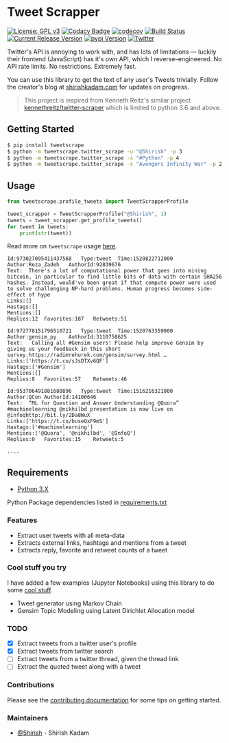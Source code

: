 # Tweet Scrapper

[![License: GPL v3](https://img.shields.io/badge/License-GPL%20v3-blue.svg)](https://www.gnu.org/licenses/gpl-3.0)
[![Codacy Badge](https://api.codacy.com/project/badge/Grade/5924d3402a2c43d0bf7affa6863872f6)](https://www.codacy.com/app/5hirish/tweet_scrapper?utm_source=github.com&amp;utm_medium=referral&amp;utm_content=5hirish/tweet_scrapper&amp;utm_campaign=Badge_Grade)
[![codecov](https://codecov.io/gh/5hirish/tweet_scrapper/branch/master/graph/badge.svg)](https://codecov.io/gh/5hirish/tweet_scrapper)
[![Build Status](https://travis-ci.org/5hirish/tweet_scrapper.svg?branch=master)](https://travis-ci.org/5hirish/tweet_scrapper)
[![Current Release Version](https://img.shields.io/github/release/5hirish/tweet_scrapper.svg)](https://github.com/5hirish/tweet_scrapper/releases)
[![pypi Version](https://img.shields.io/pypi/v/tweetscrape.svg)](https://pypi.python.org/pypi/tweetscrape)
[![Twitter](https://img.shields.io/twitter/follow/openebs.svg?style=social&label=Follow)](https://twitter.com/intent/follow?screen_name=5hirish)


Twitter's API is annoying to work with, and has lots of limitations — luckily their frontend (JavaScript) has it's own API, which I reverse–engineered. No API rate limits. No restrictions. Extremely fast.

You can use this library to get the text of any user's Tweets trivially. Follow the creator's blog at [shirishkadam.com](https://shirishkadam.com) for updates on progress.

> This project is inspired from Kenneth Reitz's similar project [kennethreitz/twitter-scraper](https://github.com/kennethreitz/twitter-scraper) which is limited to python 3.6 and above.

## Getting Started

```bash
$ pip install tweetscrape
$ python -m tweetscrape.twitter_scrape -u "@5hirish" -p 3
$ python -m tweetscrape.twitter_scrape -s "#Python" -p 4
$ python -m tweetscrape.twitter_scrape -s "Avengers Infinity War" -p 2

```

## Usage

```python
from tweetscrape.profile_tweets import TweetScrapperProfile 

tweet_scrapper = TweetScrapperProfile("@5hirish", 1)
tweets = tweet_scrapper.get_profile_tweets()
for tweet in tweets:
    print(str(tweet))
```
Read more on `tweetscrape` usage [here](USAGE.md).
```
Id:973027095411437568	Type:tweet	Time:1520822712000
Author:Reza_Zadeh	AuthorId:92839676
Text:  There's a lot of computational power that goes into mining bitcoin, in particular to find little bits of data with certain SHA256 hashes. Instead, would've been great if that compute power were used to solve challenging NP-hard problems. Human progress becomes side-effect of hype
Links:[]
Hastags:[]
Mentions:[]
Replies:12	Favorites:187	Retweets:51

Id:972778151796510721	Type:tweet	Time:1520763359000
Author:gensim_py	AuthorId:3110758625
Text:   Calling all #Gensim users! Please help improve Gensim by giving us your feedback in this short survey.https://radimrehurek.com/gensim/survey.html …
Links:['https://t.co/sJsDTXv6QF']
Hastags:['#Gensim']
Mentions:[]
Replies:8	Favorites:57	Retweets:46

Id:953706491881680896	Type:tweet	Time:1516216321000
Author:QCon	AuthorId:14100646
Text:  “ML for Question and Answer Understanding @Quora” #machinelearning @nikhilbd presentation is now live on @infoqhttp://bit.ly/2Da8WuX 
Links:['https://t.co/buseQxF9mS']
Hastags:['#machinelearning']
Mentions:['@Quora', '@nikhilbd', '@InfoQ']
Replies:0	Favorites:15	Retweets:5

....
```

## Requirements

* [Python 3.X](https://docs.python.org/3/)

Python Package dependencies listed in [requirements.txt](requirements.txt)

### Features

* Extract user tweets with all meta-data
* Extracts external links, hashtags and mentions from a tweet
* Extracts reply, favorite and retweet counts of a tweet

### Cool stuff you try
I have added a few examples (Jupyter Notebooks) using this library to do some [cool stuff](tweetscrape/coolstuff).
- Tweet generator using Markov Chain
- Gensim Topic Modeling using Latent Dirichlet Allocation model

### TODO

- [x] Extract tweets from a twitter user's profile
- [x] Extract tweets from twitter search
- [ ] Extract tweets from a twitter thread, given the thread link
- [ ] Extract the quoted tweet along with a tweet

### Contributions
Please see the [contributing documentation](docs/CONTRIBUTING.md) for some tips on getting started.

### Maintainers
* [@5hirish](https://github.com/5hirish) - Shirish Kadam